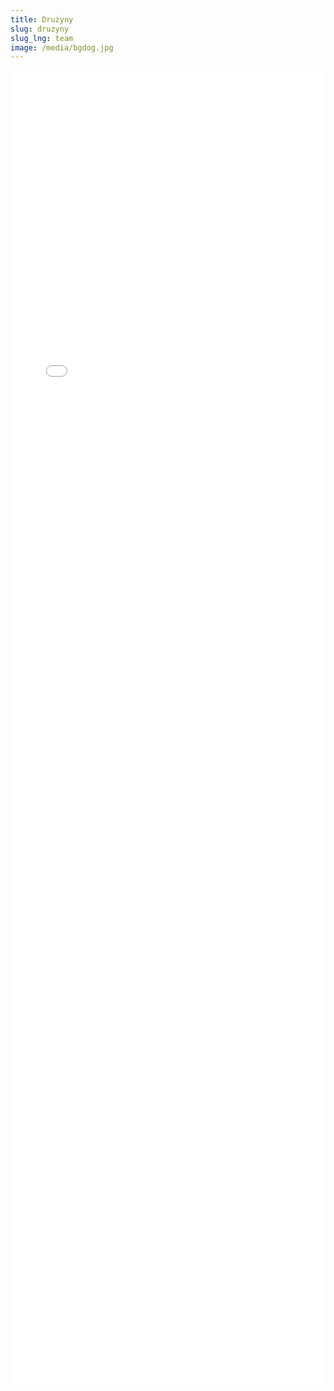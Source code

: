 ```yaml
---
title: Drużyny
slug: druzyny
slug_lng: team
image: /media/bgdog.jpg
---
```

<embed src="/media/ts.pdf#toolbar=0&navpanes=0&scrollbar=0" width="100%" height="2100px" />